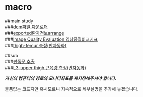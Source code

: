 # macro 

##main study  
###[dcm파일 다운로더](https://github.com/ajoumax/Nuclear-Medicine_macro/tree/main/dcm_downloader(infinitt))  
###[exported환자정보arrange](https://github.com/ajoumax/Nuclear-Medicine_macro/tree/main/arrange_exported_patient_info)  
###[Image Quality Evaluation 영상품질비교지표](https://github.com/ajoumax/Nuclear-Medicine_macro/tree/main/Image_Quality_Evaluation)  
###[thigh-femur 측정(반자동화)](https://github.com/ajoumax/Nuclear-Medicine_macro/tree/main/thigh-femur%20measurement)  
  
  
##sub  
###[판독문 추출](https://github.com/ajoumax/Nuclear-Medicine_macro/tree/main/extract%20readings)  
###[L3-upper thigh 근육량 측정(반자동화)](https://github.com/ajoumax/Nuclear-Medicine_macro/tree/main/L3-upper%20thigh%20muscle%20measurement)  
  
  
  
    
***자신의 컴퓨터의 경로와 모니터좌표를 재지정해주셔야 합니다.***
  
    
      
볼품없는 코드지만 혹시모르니 지속적으로 세부설명을 추가해 놓겠습니다.
